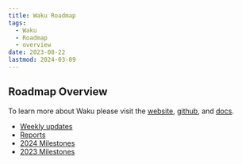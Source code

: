 ```yaml
---
title: Waku Roadmap
tags:
  - Waku
  - Roadmap
  - overview
date: 2023-08-22
lastmod: 2024-03-09
---
```

## Roadmap Overview
To learn more about Waku please visit the [website](https://waku.org), [github](https://github.com/waku-rg), and [docs](https://docs.waku.org).
- [Weekly updates](tags/waku-updates)
- [Reports](waku/reports.md)
- [2024 Milestones](waku/2024-milestones.md)
- [2023 Milestones](waku/2023-milestones.md)
